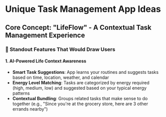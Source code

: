 # Unique Task Management App Ideas

## Core Concept: "LifeFlow" - A Contextual Task Management Experience

### 🌟 Standout Features That Would Draw Users

#### 1. **AI-Powered Life Context Awareness**
- **Smart Task Suggestions**: App learns your routines and suggests tasks based on time, location, weather, and calendar
- **Energy Level Matching**: Tasks are categorized by energy required (high, medium, low) and suggested based on your typical energy patterns
- **Contextual Bundling**: Groups related tasks that make sense to do together (e.g., "Since you're at the grocery store, here are 3 other errands nearby")

